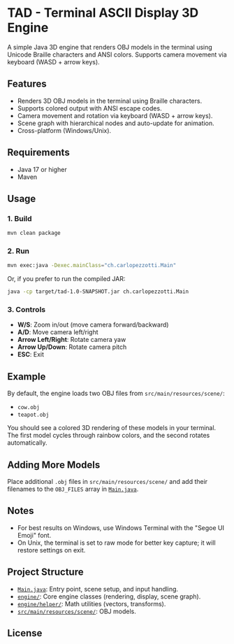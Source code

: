 # TAD - Terminal ASCII Display 3D Engine

A simple Java 3D engine that renders OBJ models in the terminal using Unicode Braille characters and ANSI colors. Supports camera movement via keyboard (WASD + arrow keys).

## Features

- Renders 3D OBJ models in the terminal using Braille characters.
- Supports colored output with ANSI escape codes.
- Camera movement and rotation via keyboard (WASD + arrow keys).
- Scene graph with hierarchical nodes and auto-update for animation.
- Cross-platform (Windows/Unix).

## Requirements

- Java 17 or higher
- Maven

## Usage

### 1. Build

```sh
mvn clean package
```

### 2. Run

```sh
mvn exec:java -Dexec.mainClass="ch.carlopezzotti.Main"
```

Or, if you prefer to run the compiled JAR:

```sh
java -cp target/tad-1.0-SNAPSHOT.jar ch.carlopezzotti.Main
```

### 3. Controls

- **W/S**: Zoom in/out (move camera forward/backward)
- **A/D**: Move camera left/right
- **Arrow Left/Right**: Rotate camera yaw
- **Arrow Up/Down**: Rotate camera pitch
- **ESC**: Exit

## Example

By default, the engine loads two OBJ files from `src/main/resources/scene/`:

- `cow.obj`
- `teapot.obj`

You should see a colored 3D rendering of these models in your terminal. The first model cycles through rainbow colors, and the second rotates automatically.

## Adding More Models

Place additional `.obj` files in `src/main/resources/scene/` and add their filenames to the `OBJ_FILES` array in [`Main.java`](src/main/java/ch/carlopezzotti/Main.java).

## Notes

- For best results on Windows, use Windows Terminal with the "Segoe UI Emoji" font.
- On Unix, the terminal is set to raw mode for better key capture; it will restore settings on exit.

## Project Structure

- [`Main.java`](src/main/java/ch/carlopezzotti/Main.java): Entry point, scene setup, and input handling.
- [`engine/`](src/main/java/ch/carlopezzotti/engine/): Core engine classes (rendering, display, scene graph).
- [`engine/helper/`](src/main/java/ch/carlopezzotti/engine/helper/): Math utilities (vectors, transforms).
- [`src/main/resources/scene/`](src/main/resources/scene/): OBJ models.

## License

